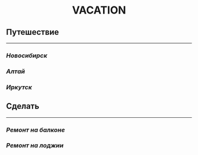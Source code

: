 # <p align="center">VACATION

## **Путешествие**
___
### *Новосибирск*

### *Алтай*

### *Иркутск*

## **Сделать**
___
### _Ремонт на балконе_

### _Ремонт на лоджии_
